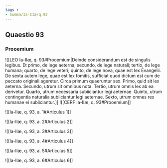 ```yaml
---
tags : 
- Summa/Ia-IIæ/q.93
---
```


## Quaestio 93

### Prooemium

![[LEO Ia-IIæ, q. 93#Prooemium|Deinde considerandum est de singulis legibus. Et primo, de lege aeterna; secundo, de lege naturali; tertio, de lege humana; quarto, de lege veteri; quinto, de lege nova, quae est lex Evangelii. De sexta autem lege, quae est lex fomitis, sufficiat quod dictum est cum de peccato originali ageretur. Circa primum quaeruntur sex. Primo, quid sit lex aeterna. Secundo, utrum sit omnibus nota. Tertio, utrum omnis lex ab ea derivetur. Quarto, utrum necessaria subiiciantur legi aeternae. Quinto, utrum contingentia naturalia subiiciantur legi aeternae. Sexto, utrum omnes res humanae ei subiiciantur.]]
![[CERF Ia-IIæ, q. 93#Prooemium]]

![[Ia-IIæ, q. 93, a. 1#Articulus 1]]

![[Ia-IIæ, q. 93, a. 2#Articulus 2]]

![[Ia-IIæ, q. 93, a. 3#Articulus 3]]

![[Ia-IIæ, q. 93, a. 4#Articulus 4]]

![[Ia-IIæ, q. 93, a. 5#Articulus 5]]

![[Ia-IIæ, q. 93, a. 6#Articulus 6]]

